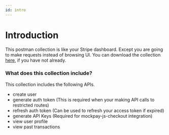 ```yaml
---
id: intro
---
```


# Introduction

This postman collection is like your Stripe dashboard. Except you are going to make requests instead of browsing UI.
You can download the collection [here](https://cdn-mockpay.goutambseervi.tech/mockpay.postman_collection.json), if you have not already.

### What does this collection include?

This collection includes the following APIs.

- create user
- generate auth token (This is required when your making API calls to restricted routes)
- refresh auth token (Can be used to refresh your access token if expired)
- generate API Keys (Required for mockpay-js-checkout integration)
- view user profile 
- view past transactions
